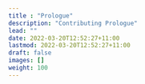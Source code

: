 ```yaml
---
title : "Prologue"
description: "Contributing Prologue"
lead: ""
date: 2022-03-20T12:52:27+11:00
lastmod: 2022-03-20T12:52:27+11:00
draft: false
images: []
weight: 100
---
```

